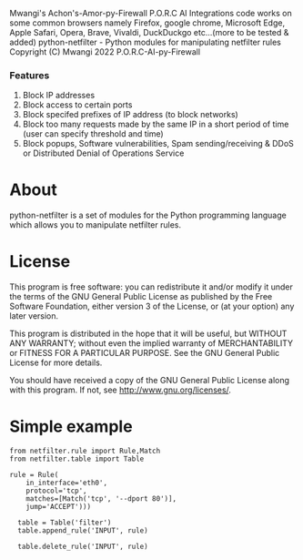 Mwangi's Achon's-Amor-py-Firewall P.O.R.C AI Integrations code works on some common browsers namely Firefox, google chrome, Microsoft Edge, Apple Safari, Opera, Brave, Vivaldi, DuckDuckgo etc...(more to be tested & added)
python-netfilter - Python modules for manipulating netfilter rules  
Copyright (C) Mwangi 2022 P.O.R.C-AI-py-Firewall

### Features
1) Block IP addresses
2) Block access to certain ports 
3) Block specifed prefixes of IP address (to block networks)
4) Block too many requests made by the same IP in a short period of time (user can specify threshold and time)
5) Block popups, Software vulnerabilities, Spam sending/receiving & DDoS or Distributed Denial of Operations Service

About
=====

python-netfilter is a set of modules for the Python programming language which
allows you to manipulate netfilter rules.

License
=======

This program is free software: you can redistribute it and/or modify
it under the terms of the GNU General Public License as published by
the Free Software Foundation, either version 3 of the License, or
(at your option) any later version.

This program is distributed in the hope that it will be useful,
but WITHOUT ANY WARRANTY; without even the implied warranty of
MERCHANTABILITY or FITNESS FOR A PARTICULAR PURPOSE.  See the
GNU General Public License for more details.

You should have received a copy of the GNU General Public License
along with this program.  If not, see <http://www.gnu.org/licenses/>.

Simple example
==============

    from netfilter.rule import Rule,Match
    from netfilter.table import Table

    rule = Rule(
        in_interface='eth0',
        protocol='tcp',
        matches=[Match('tcp', '--dport 80')],
        jump='ACCEPT')))

      table = Table('filter')
      table.append_rule('INPUT', rule)

      table.delete_rule('INPUT', rule)
